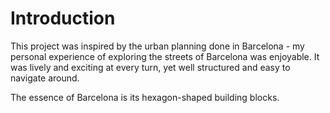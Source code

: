# Introduction

This project was inspired by the urban planning done in Barcelona - my personal experience of exploring the streets of Barcelona was enjoyable. It was lively and exciting at every turn, yet well structured and easy to navigate around.

The essence of Barcelona is its hexagon-shaped building blocks.



